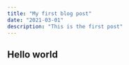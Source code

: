 ```yaml
---
title: "My first blog post"
date: "2021-03-01"
description: "This is the first post"
---
```


## Hello world
